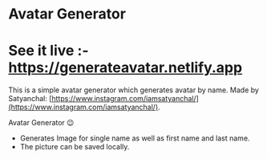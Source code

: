 # Avatar Generator
# See it live :- https://generateavatar.netlify.app
This is a simple avatar generator which generates avatar by name. Made by Satyanchal: [https://www.instagram.com/iamsatyanchal/](https://www.instagram.com/iamsatyanchal/).

Avatar Generator 😉
- Generates Image for single name as well as first name and last name.
- The picture can be saved locally.
